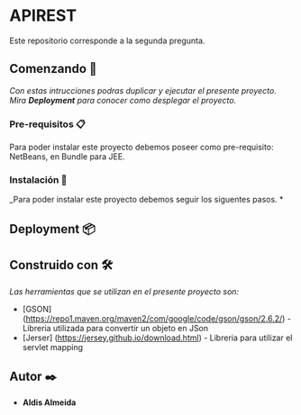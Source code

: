 # APIREST
Este repositorio corresponde a la segunda pregunta. 

## Comenzando 🚀
_Con estas intrucciones podras duplicar y ejecutar el presente proyecto.
Mira **Deployment** para conocer como desplegar el proyecto._


### Pre-requisitos 📋
Para poder instalar este proyecto debemos poseer como pre-requisito: NetBeans, en Bundle para JEE.


### Instalación 🔧
_Para poder instalar este proyecto debemos seguir los siguentes pasos.
* 


## Deployment 📦


## Construido con 🛠️

_Las herramientas que se utilizan en el presente proyecto son:_

* [GSON] (https://repo1.maven.org/maven2/com/google/code/gson/gson/2.6.2/) - Libreria utilizada para  convertir un objeto en JSon
* [Jerser] (https://jersey.github.io/download.html) - Libreria para utilizar el servlet mapping


## Autor ✒️
* **Aldis Almeida**
